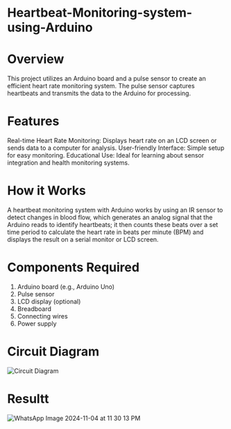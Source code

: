 # Heartbeat-Monitoring-system-using-Arduino
# Overview
This project utilizes an Arduino board and a pulse sensor to create an efficient heart rate monitoring system. The pulse sensor captures heartbeats and transmits the data to the Arduino for processing.

# Features
Real-time Heart Rate Monitoring: Displays heart rate on an LCD screen or sends data to a computer for analysis.
User-friendly Interface: Simple setup for easy monitoring.
Educational Use: Ideal for learning about sensor integration and health monitoring systems.

# How it Works

A heartbeat monitoring system with Arduino works by using an IR sensor to detect changes in blood flow, which generates an analog signal that the Arduino reads to identify heartbeats; it then counts these beats over a set time period to calculate the heart rate in beats per minute (BPM) and displays the result on a serial monitor or LCD screen.

# Components Required
1. Arduino board (e.g., Arduino Uno)
2. Pulse sensor
3. LCD display (optional)
4. Breadboard
5. Connecting wires
6. Power supply

# Circuit Diagram
![Circuit Diagram](https://github.com/user-attachments/assets/3f45d6b9-221b-4700-944a-37c88dd01512)

# Resultt
![WhatsApp Image 2024-11-04 at 11 30 13 PM](https://github.com/user-attachments/assets/480eca2d-8cf2-4b32-a447-e25bc055720e)

